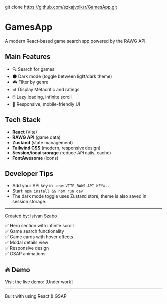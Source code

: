 git clone https://github.com/szkajvolker/GamesApp.git

# GamesApp

A modern React-based game search app powered by the RAWG API.

## Main Features

- 🔍 Search for games
- 🌑 Dark mode (toggle between light/dark theme)
- 🎮 Filter by genre
- 📊 Display Metacritic and ratings
- 🖱️ Lazy loading, infinite scroll
- 📱 Responsive, mobile-friendly UI

## Tech Stack

- **React** (Vite)
- **RAWG API** (game data)
- **Zustand** (state management)
- **Tailwind CSS** (modern, responsive design)
- **Session/local storage** (reduce API calls, cache)
- **FontAwesome** (icons)

## Developer Tips

- Add your API key in `.env`: `VITE_RAWG_API_KEY=...`
- Start: `npm install && npm run dev`
- The dark mode toggle uses Zustand store, theme is also saved in session storage.

---

Created by: Istvan Szabo

✅ Hero section with infinite scroll  
✅ Game search functionality  
✅ Game cards with hover effects  
✅ Modal details view  
✅ Responsive design  
✅ GSAP animations

## 🔥 Demo

Visit the live demo: [Under work]

---

Built with using React & GSAP
